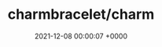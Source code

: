 ---
title: "charmbracelet/charm"
link: "https://github.com/charmbracelet/charm"
date: "2021-12-08 00:00:07 +0000"
---
